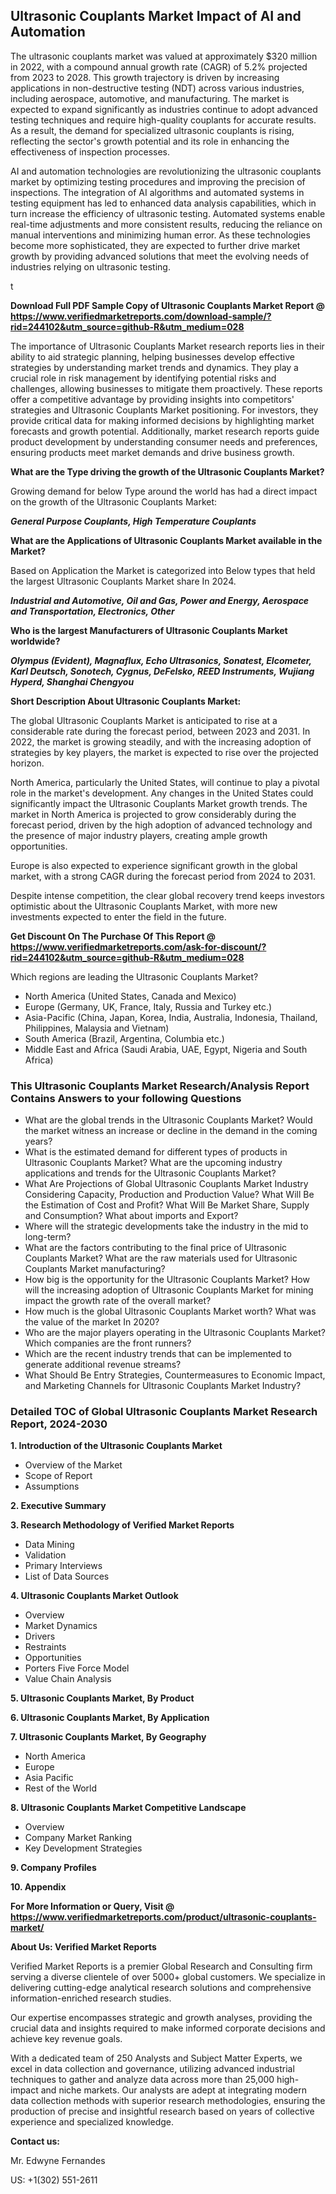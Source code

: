 <h2>Ultrasonic Couplants Market Impact of AI and Automation</h2><p>The ultrasonic couplants market was valued at approximately $320 million in 2022, with a compound annual growth rate (CAGR) of 5.2% projected from 2023 to 2028. This growth trajectory is driven by increasing applications in non-destructive testing (NDT) across various industries, including aerospace, automotive, and manufacturing. The market is expected to expand significantly as industries continue to adopt advanced testing techniques and require high-quality couplants for accurate results. As a result, the demand for specialized ultrasonic couplants is rising, reflecting the sector's growth potential and its role in enhancing the effectiveness of inspection processes.</p><p>AI and automation technologies are revolutionizing the ultrasonic couplants market by optimizing testing procedures and improving the precision of inspections. The integration of AI algorithms and automated systems in testing equipment has led to enhanced data analysis capabilities, which in turn increase the efficiency of ultrasonic testing. Automated systems enable real-time adjustments and more consistent results, reducing the reliance on manual interventions and minimizing human error. As these technologies become more sophisticated, they are expected to further drive market growth by providing advanced solutions that meet the evolving needs of industries relying on ultrasonic testing.</p>t</p><p id="" class=""><strong>Download Full PDF Sample Copy of Ultrasonic Couplants Market Report @ <a href="https://www.verifiedmarketreports.com/download-sample/?rid=244102&utm_source=github-R&utm_medium=028" target="_blank">https://www.verifiedmarketreports.com/download-sample/?rid=244102&utm_source=github-R&utm_medium=028</a></strong></p><p>The importance of&nbsp;Ultrasonic Couplants Market research reports lies in their ability to aid strategic planning, helping businesses develop effective strategies by understanding market trends and dynamics. They play a crucial role in risk management by identifying potential risks and challenges, allowing businesses to mitigate them proactively. These reports offer a competitive advantage by providing insights into competitors' strategies and Ultrasonic Couplants Market positioning. For investors, they provide critical data for making informed decisions by highlighting market forecasts and growth potential. Additionally, market research reports guide product development by understanding consumer needs and preferences, ensuring products meet market demands and drive business growth.</p><p><strong>What are the&nbsp;Type driving the growth of the Ultrasonic Couplants Market?</strong></p><p id="" class="">Growing demand for below Type around the world has had a direct impact on the growth of the Ultrasonic Couplants Market:</p><em><strong>General Purpose Couplants, High Temperature Couplants</strong></em></p><strong>What are the&nbsp;Applications&nbsp;of Ultrasonic Couplants Market available in the Market?</strong></p><p id="" class="">Based on Application the Market is categorized into Below types that held the largest Ultrasonic Couplants Market share In 2024.</p><em><strong>Industrial and Automotive, Oil and Gas, Power and Energy, Aerospace and Transportation, Electronics, Other</strong></em></p><strong>Who is the largest Manufacturers of Ultrasonic Couplants Market worldwide?</strong></p><p><em><strong>Olympus (Evident), Magnaflux, Echo Ultrasonics, Sonatest, Elcometer, Karl Deutsch, Sonotech, Cygnus, DeFelsko, REED Instruments, Wujiang Hyperd, Shanghai Chengyou</strong></em></p><p id="" class=""><strong>Short Description About Ultrasonic Couplants Market:</strong></p><p>The global Ultrasonic Couplants Market is anticipated to rise at a considerable rate during the forecast period, between 2023 and 2031. In 2022, the market is growing steadily, and with the increasing adoption of strategies by key players, the market is expected to rise over the projected horizon.</p><p>North America, particularly the United States, will continue to play a pivotal role in the market's development. Any changes in the United States could significantly impact the Ultrasonic Couplants Market growth trends. The market in North America is projected to grow considerably during the forecast period, driven by the high adoption of advanced technology and the presence of major industry players, creating ample growth opportunities.</p><p>Europe is also expected to experience significant growth in the global market, with a strong CAGR during the forecast period from 2024 to 2031.</p><p>Despite intense competition, the clear global recovery trend keeps investors optimistic about the Ultrasonic Couplants Market, with more new investments expected to enter the field in the future.</p><p id="" class=""><strong>Get Discount On The Purchase Of This Report @ <a href="https://www.verifiedmarketreports.com/ask-for-discount/?rid=244102&utm_source=github-R&utm_medium=028" target="_blank">https://www.verifiedmarketreports.com/ask-for-discount/?rid=244102&utm_source=github-R&utm_medium=028</a></strong></p>Which regions are leading the Ultrasonic Couplants Market?</p><ul><li>North America (United States, Canada and Mexico)</li><li>Europe (Germany, UK, France, Italy, Russia and Turkey etc.)</li><li>Asia-Pacific (China, Japan, Korea, India, Australia, Indonesia, Thailand, Philippines, Malaysia and Vietnam)</li><li>South America (Brazil, Argentina, Columbia etc.)</li><li>Middle East and Africa (Saudi Arabia, UAE, Egypt, Nigeria and South Africa)</li></ul><h3 id="" class="">This Ultrasonic Couplants Market Research/Analysis Report Contains Answers to your following Questions</h3><ul><li>What are the global trends in the Ultrasonic Couplants Market? Would the market witness an increase or decline in the demand in the coming years?</li><li>What is the estimated demand for different types of products in Ultrasonic Couplants Market? What are the upcoming industry applications and trends for the Ultrasonic Couplants Market?</li><li>What Are Projections of Global Ultrasonic Couplants Market Industry Considering Capacity, Production and Production Value? What Will Be the Estimation of Cost and Profit? What Will Be Market Share, Supply and Consumption? What about imports and Export?</li><li>Where will the strategic developments take the industry in the mid to long-term?</li><li>What are the factors contributing to the final price of Ultrasonic Couplants Market? What are the raw materials used for Ultrasonic Couplants Market manufacturing?</li><li>How big is the opportunity for the Ultrasonic Couplants Market? How will the increasing adoption of Ultrasonic Couplants Market for mining impact the growth rate of the overall market?</li><li>How much is the global Ultrasonic Couplants Market worth? What was the value of the market In 2020?</li><li>Who are the major players operating in the Ultrasonic Couplants Market? Which companies are the front runners?</li><li>Which are the recent industry trends that can be implemented to generate additional revenue streams?</li><li>What Should Be Entry Strategies, Countermeasures to Economic Impact, and Marketing Channels for Ultrasonic Couplants Market Industry?</li></ul><h3 id="" class="">Detailed TOC of Global Ultrasonic Couplants Market Research Report, 2024-2030</h3><p id="" class=""><strong>1. Introduction of the Ultrasonic Couplants Market</strong></p><ul><li>Overview of the Market</li><li>Scope of Report</li><li>Assumptions</li></ul><p id="" class=""><strong>2. Executive Summary</strong></p><p id="" class=""><strong>3. Research Methodology of Verified Market Reports</strong></p><ul><li>Data Mining</li><li>Validation</li><li>Primary Interviews</li><li>List of Data Sources</li></ul><p id="" class=""><strong>4. Ultrasonic Couplants Market Outlook</strong></p><ul><li>Overview</li><li>Market Dynamics</li><li>Drivers</li><li>Restraints</li><li>Opportunities</li><li>Porters Five Force Model</li><li>Value Chain Analysis</li></ul><p id="" class=""><strong>5. Ultrasonic Couplants Market, By Product</strong></p><p id="" class=""><strong>6. Ultrasonic Couplants Market, By Application</strong></p><p id="" class=""><strong>7. Ultrasonic Couplants Market, By Geography</strong></p><ul><li>North America</li><li>Europe</li><li>Asia Pacific</li><li>Rest of the World</li></ul><p id="" class=""><strong>8. Ultrasonic Couplants Market Competitive Landscape</strong></p><ul><li>Overview</li><li>Company Market Ranking</li><li>Key Development Strategies</li></ul><p id="" class=""><strong>9. Company Profiles</strong></p><p id="" class=""><strong>10. Appendix</strong></p><p id="" class=""><strong>For More Information or Query, Visit @ <a href="https://www.verifiedmarketreports.com/product/ultrasonic-couplants-market/" target="_blank">https://www.verifiedmarketreports.com/product/ultrasonic-couplants-market/</a></strong></p><p id="" class=""><strong>About Us: Verified Market Reports</strong></p><p id="" class="">Verified Market Reports is a premier Global Research and Consulting firm serving a diverse clientele of over 5000+ global customers. We specialize in delivering cutting-edge analytical research solutions and comprehensive information-enriched research studies.</p><p id="" class="">Our expertise encompasses strategic and growth analyses, providing the crucial data and insights required to make informed corporate decisions and achieve key revenue goals.</p><p id="" class="">With a dedicated team of 250 Analysts and Subject Matter Experts, we excel in data collection and governance, utilizing advanced industrial techniques to gather and analyze data across more than 25,000 high-impact and niche markets. Our analysts are adept at integrating modern data collection methods with superior research methodologies, ensuring the production of precise and insightful research based on years of collective experience and specialized knowledge.</p><p id="" class=""><strong>Contact us:</strong></p><p id="" class="">Mr. Edwyne Fernandes</p><p id="" class="">US: +1(302) 551-2611</p>